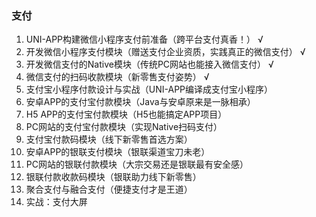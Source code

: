 ### 支付

1. UNI-APP构建微信小程序支付前准备（跨平台支付真香！）  √
2. 开发微信小程序支付模块（赠送支付企业资质，实践真正的微信支付）   √
3. 开发微信支付的Native模块（传统PC网站也能接入微信支付）   √
4. 微信支付的扫码收款模块（新零售支付姿势）   √
5. 支付宝小程序付款设计与实战（UNI-APP编译成支付宝小程序）
6. 安卓APP的支付宝付款模块（Java与安卓原来是一脉相承）
7. H5 APP的支付宝付款模块（H5也能搞定APP项目）
8. PC网站的支付宝付款模块（实现Native扫码支付）
9. 支付宝付款码模块（线下新零售首选方案）
10. 安卓APP的银联支付模块（银联渠道宝刀未老）
11. PC网站的银联付款模块（大宗交易还是银联最有安全感）
12. 银联付款收款码模块（银联助力线下新零售）
13. 聚合支付与融合支付（便捷支付才是王道）
14. 实战：支付大屏